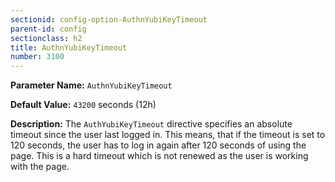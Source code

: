 ```yaml
---
sectionid: config-option-AuthnYubiKeyTimeout
parent-id: config
sectionclass: h2
title: AuthnYubiKeyTimeout
number: 3100
---
```


**Parameter Name:** `AuthnYubiKeyTimeout`

**Default Value:** `43200` seconds (12h)

**Description:** The `AuthYubiKeyTimeout` directive specifies an absolute
timeout since the user last logged in. This means, that if the timeout is set
to 120 seconds, the user has to log in again after 120 seconds of using the
page. This is a hard timeout which is not renewed as the user is working with
the page.
